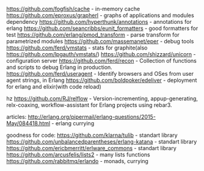 https://github.com/fogfish/cache - in-memory cache
https://github.com/eproxus/grapherl - graphs of applications and modules dependency
https://github.com/hyperthunk/annotations - annotations for erlang
https://github.com/seancribbs/eunit_formatters - good formatters for test
https://github.com/erlang/pmod_transform - parse transform for parametrized modules
https://github.com/massemanet/eper - debug tools
https://github.com/ferd/vmstats - stats for graphite(also https://github.com/lpgauth/vmstats/)
https://github.com/shizzard/unicorn - configuration server
https://github.com/ferd/recon - Collection of functions and scripts to debug Erlang in production.
https://github.com/ferd/useragent - Identify browsers and OSes from user agent strings, in Erlang
https://github.com/boldpoker/edeliver - deployment for erlang and elixir(with code reload)

hz
https://github.com/RJ/relflow - Version-incrementing, appup-generating, relx-coaxing, workflow-assistant for Erlang projects using rebar3.


articles:
http://erlang.org/pipermail/erlang-questions/2015-May/084418.html - erlang currying

goodness for code:
https://github.com/klarna/tulib - standart library
https://github.com/unbalancedparentheses/erlang-katana - standart library
https://github.com/ericbmerritt/erlware_commons - standart library
https://github.com/arcusfelis/lists2 - many lists functions
https://github.com/rabbitmq/erlando - monads, currying

